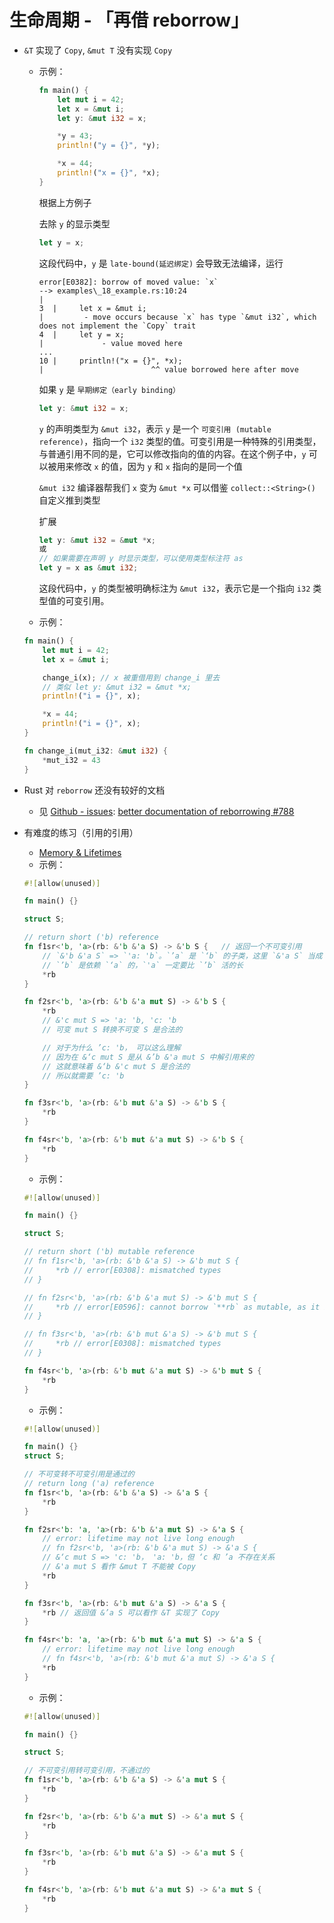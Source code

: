 # 生命周期 - 「再借 reborrow」

- `&T` 实现了 `Copy`, `&mut T` 没有实现 `Copy`
    - 示例：

        ```rust
        fn main() {
            let mut i = 42;
            let x = &mut i;
            let y: &mut i32 = x;

            *y = 43;
            println!("y = {}", *y);

            *x = 44;
            println!("x = {}", *x);
        }
        ```

        根据上方例子 

        去除 `y` 的显示类型  

        ```rust
        let y = x;
        ```

        这段代码中，`y` 是 `late-bound(延迟绑定)` 会导致无法编译，运行

        ```
        error[E0382]: borrow of moved value: `x`
        --> examples\_18_example.rs:10:24
        |
        3  |     let x = &mut i;
        |         - move occurs because `x` has type `&mut i32`, which does not implement the `Copy` trait
        4  |     let y = x;
        |             - value moved here
        ...
        10 |     println!("x = {}", *x);
        |                        ^^ value borrowed here after move
        ```

        如果 `y` 是 `早期绑定（early binding）` 
        
        ```rust
        let y: &mut i32 = x;
        ```
        `y` 的声明类型为 `&mut i32`，表示 `y` 是一个 `可变引用 (mutable reference)`，指向一个 `i32` 类型的值。可变引用是一种特殊的引用类型，与普通引用不同的是，它可以修改指向的值的内容。在这个例子中，`y` 可以被用来修改 `x` 的值，因为 `y` 和 `x` 指向的是同一个值

        `&mut i32` 编译器帮我们 `x` 变为 `&mut *x` 可以借鉴 `collect::<String>()` 自定义推到类型
        
        扩展
        ```rust
        let y: &mut i32 = &mut *x;
        或
        // 如果需要在声明 y 时显示类型，可以使用类型标注符 as
        let y = x as &mut i32;
        ```

        这段代码中，`y` 的类型被明确标注为 `&mut i32`，表示它是一个指向 `i32` 类型值的可变引用。

    - 示例：

    ```rust
    fn main() {
        let mut i = 42;
        let x = &mut i;

        change_i(x); // x 被重借用到 change_i 里去
        // 类似 let y: &mut i32 = &mut *x;
        println!("i = {}", x);

        *x = 44;
        println!("i = {}", x);
    }

    fn change_i(mut_i32: &mut i32) {
        *mut_i32 = 43
    }
    ```


- Rust 对 `reborrow` 还没有较好的文档
    - 见 [Github - issues](https://github.com/rust-lang/reference): [better documentation of reborrowing #788](https://github.com/rust-lang/reference/issues/788)
- 有难度的练习（引用的引用）
    - [Memory & Lifetimes](https://cheats.rs/#memory-lifetimes)
    - 示例：

    ```rust
    #![allow(unused)]

    fn main() {}

    struct S;

    // return short ('b) reference
    fn f1sr<'b, 'a>(rb: &'b &'a S) -> &'b S {   // 返回一个不可变引用
        // `&'b &'a S` => `'a: 'b`。`’a` 是 `‘b` 的子类，这里 `&'a S` 当成 T 
        // `’b` 是依赖 `‘a` 的，`'a` 一定要比 `’b` 活的长
        *rb
    }

    fn f2sr<'b, 'a>(rb: &'b &'a mut S) -> &'b S {
        *rb
        // &'c mut S => 'a: 'b, 'c: 'b
        // 可变 mut S 转换不可变 S 是合法的

        // 对于为什么 ’c: 'b， 可以这么理解
        // 因为在 &‘c mut S 是从 &’b &'a mut S 中解引用来的
        // 这就意味着 &‘b &'c mut S 是合法的
        // 所以就需要 ’c: 'b
    }

    fn f3sr<'b, 'a>(rb: &'b mut &'a S) -> &'b S {
        *rb
    }

    fn f4sr<'b, 'a>(rb: &'b mut &'a mut S) -> &'b S {
        *rb
    }
    ```

    - 示例：

    ```rust
    #![allow(unused)]

    fn main() {}

    struct S;

    // return short ('b) mutable reference
    // fn f1sr<'b, 'a>(rb: &'b &'a S) -> &'b mut S {
    //     *rb // error[E0308]: mismatched types
    // }

    // fn f2sr<'b, 'a>(rb: &'b &'a mut S) -> &'b mut S {
    //     *rb // error[E0596]: cannot borrow `**rb` as mutable, as it is behind a `&` reference
    // }

    // fn f3sr<'b, 'a>(rb: &'b mut &'a S) -> &'b mut S {
    //     *rb // error[E0308]: mismatched types
    // }

    fn f4sr<'b, 'a>(rb: &'b mut &'a mut S) -> &'b mut S {
        *rb
    }
    ```

    - 示例：

    ```rust
    #![allow(unused)]

    fn main() {}
    struct S;

    // 不可变转不可变引用是通过的
    // return long ('a) reference
    fn f1sr<'b, 'a>(rb: &'b &'a S) -> &'a S {
        *rb
    }

    fn f2sr<'b: 'a, 'a>(rb: &'b &'a mut S) -> &'a S {
        // error: lifetime may not live long enough
        // fn f2sr<'b, 'a>(rb: &'b &'a mut S) -> &'a S {
        // &‘c mut S => 'c: 'b， 'a: 'b，但 ‘c 和 ’a 不存在关系
        // &'a mut S 看作 &mut T 不能被 Copy
        *rb
    }

    fn f3sr<'b, 'a>(rb: &'b mut &'a S) -> &'a S {
        *rb // 返回值 &’a S 可以看作 &T 实现了 Copy
    }

    fn f4sr<'b: 'a, 'a>(rb: &'b mut &'a mut S) -> &'a S {
        // error: lifetime may not live long enough
        // fn f4sr<'b, 'a>(rb: &'b mut &'a mut S) -> &'a S {
        *rb
    }
    ```

    - 示例：

    ```rust
    #![allow(unused)]

    fn main() {}

    struct S;

    // 不可变引用转可变引用，不通过的
    fn f1sr<'b, 'a>(rb: &'b &'a S) -> &'a mut S {
        *rb
    }

    fn f2sr<'b, 'a>(rb: &'b &'a mut S) -> &'a mut S {
        *rb
    }

    fn f3sr<'b, 'a>(rb: &'b mut &'a S) -> &'a mut S {
        *rb
    }

    fn f4sr<'b, 'a>(rb: &'b mut &'a mut S) -> &'a mut S {
        *rb
    }
    ```

